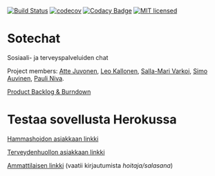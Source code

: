 [![Build Status](https://travis-ci.org/PauliNiva/Sotechat.svg?branch=dev)](https://travis-ci.org/PauliNiva/Sotechat)
[![codecov](https://codecov.io/gh/PauliNiva/Sotechat/branch/dev/graph/badge.svg)](https://codecov.io/gh/PauliNiva/Sotechat)
[![Codacy Badge](https://api.codacy.com/project/badge/Grade/ba56d638436f48048723904e778527e6)](https://www.codacy.com/app/pauli-niva/Sotechat?utm_source=github.com&amp;utm_medium=referral&amp;utm_content=PauliNiva/Sotechat&amp;utm_campaign=Badge_Grade)
[![MIT licensed](https://img.shields.io/badge/license-MIT-blue.svg)](https://raw.githubusercontent.com/hyperium/hyper/master/LICENSE)

# Sotechat
Sosiaali- ja terveyspalveluiden chat

Project members: [Atte Juvonen](https://github.com/baobabKoodaa), [Leo Kallonen](https://github.com/Lionking93), [Salla-Mari Varkoi](https://github.com/sallav), [Simo Auvinen](https://github.com/Oodi), [Pauli Niva](https://github.com/PauliNiva).

[Product Backlog & Burndown](https://docs.google.com/spreadsheets/d/1EZ8Fifzc0prou_ID6iEhDE1UBWLR6K3_YpwN-ACx0gE/edit?usp=sharing)

# Testaa sovellusta Herokussa

[Hammashoidon asiakkaan linkki](http://sotechat.herokuapp.com/from/?source=hammashoito)

[Terveydenhuollon asiakkaan linkki](http://sotechat.herokuapp.com/from/?source=terveyshuolto)

[Ammattilaisen linkki](http://sotechat.herokuapp.com/pro) (vaatii kirjautumista *hoitaja/salasana*)